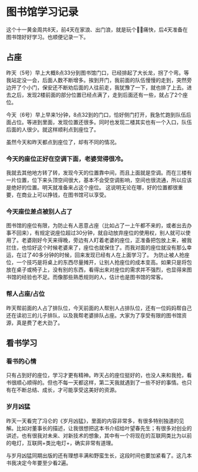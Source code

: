 # 图书馆学习记录
这个十一黄金周共8天，前4天在家浪、出门浪，就是玩个痛快，后4天准备在图书馆好好学习。也顺便记录一下。

## 占座
昨天（5号）早上大概8点33分到图书馆门口，已经排起了大长龙，拐了个弯。等我站定没一会，后面人数不断增多。挨到开门，我前面的队伍慢慢的走到，突然旁边开了个小门，保安还不断劝后面的人往前走，我犹豫了一下，就也排了上去。进去之后，发现2楼前面的部分位置已经点满了，走到后面还有一些，就占了2个座位。

今天（6号）早上早来1分钟，8点32到的门口，恰好侧门打开，我急忙跑到队伍后面占位。等进到里面，发现位置还很多。同时也发现二楼其实也有一个入口，队伍后面的人很少。就这样顺利点到座位了。

虽然今天和昨天都点到座位了，却有不同的情况。
### 今天的座位正好在空调下面，老婆觉得很冷。
我就去其他地方转了转，发现今天的位置靠中间，而且上面就是空调。而在三楼有一片位置，位下来头顶空间很大，基本不会受空调影响，空间也很流通，所以应该是绝好的位置。明天就准备来占这个座位。
这说明无论在哪，好的位置都很重要，在商业上可以挣钱，在图书馆可以享受。

### 今天座位差点被别人占了
图书馆的座位有限，为防止有人恶意占座（比如占了一上午都不来的，或者出去办事不回来），有规定说座位超过30分钟，就自动放弃座位的使用权，别人就可以使用了。老婆刚好今天来得晚，旁边有人盯着老婆的座位，正准备把包放上来，被我拦住，也恰好这个时候老婆来了，座位也就保住了。而我对面的座位就没有那么幸运，在过了40多分钟的时候，回来发现已经有人在上面学习了。
为防止被人抢座位，一个技巧是将桌上的东西尽量摊开，让别人抢座位的成本变高。如果只是将包放在桌子或椅子上，没有别的东西，看得出来对座位的需求并不强烈，也显得来图书馆的经验也不足。而像那些熟悉规则的人，估计也是图书馆的常客。

### 帮人占座/占位
昨天帮前面的人占了排队位，今天前面的人帮别人占排队位，还有一位妈妈帮自己还在读初三的儿子排队，以及我帮老婆排队占座。大家为了享受有限的图书馆资源，真是费了老大劲了。

## 看书学习
### 看书的心情
只有占到好的座位，学习才更有精神。昨天占的座位挺好的，也没人来和我抢，看书很顺心顺得的。但也不每一天都这样，第二天我就遇到了一些不好的事情。也只有在不断总结、成长，才可能享受这美好的资源。

### 岁月凶猛
昨天一天看完了冯仑的《岁月凶猛》，里面的内容非常多，有很多特别独道的见解。比如对董事长的描述，让我很想把这本书介绍给叶望春先生；有很多对创业的讲述，也有很我对未来、对新技术的想象，其中有一个将现在的互联网类比为以前的电灯，互联网+类比电灯+，确实非常有道理。

与岁月凶猛同期出版的还有理想丰满和野蛮生长，这段时间也要加紧看了。这几本书我决定今年要至少看2遍。
